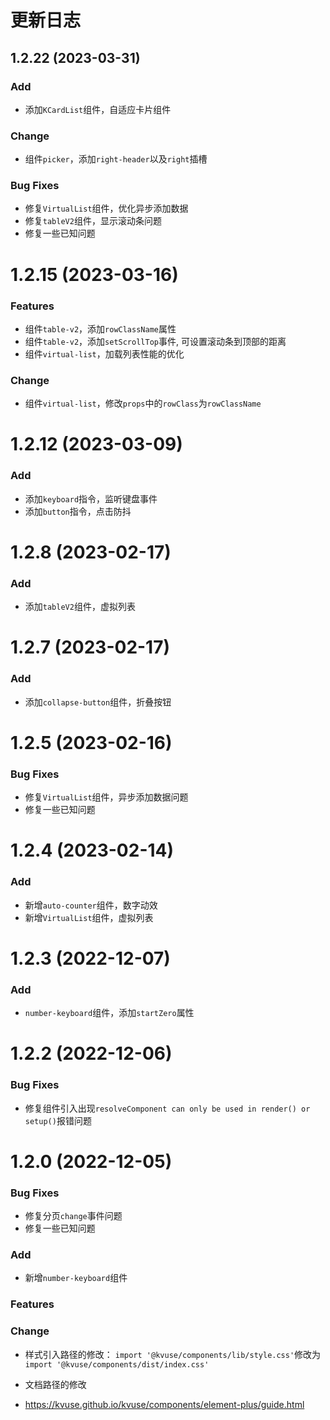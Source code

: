 # 更新日志

## 1.2.22 (2023-03-31)

### Add

- 添加`KCardList`组件，自适应卡片组件

### Change

- 组件`picker`，添加`right-header`以及`right`插槽

### Bug Fixes

- 修复`VirtualList`组件，优化异步添加数据
- 修复`tableV2`组件，显示滚动条问题
- 修复一些已知问题

# 1.2.15 (2023-03-16)

### Features

- 组件`table-v2`，添加`rowClassName`属性
- 组件`table-v2`，添加`setScrollTop`事件, 可设置滚动条到顶部的距离
- 组件`virtual-list`，加载列表性能的优化

### Change

- 组件`virtual-list`，修改`props`中的`rowClass`为`rowClassName`

# 1.2.12 (2023-03-09)

### Add

- 添加`keyboard`指令，监听键盘事件
- 添加`button`指令，点击防抖

# 1.2.8 (2023-02-17)

### Add

- 添加`tableV2`组件，虚拟列表

# 1.2.7 (2023-02-17)

### Add

- 添加`collapse-button`组件，折叠按钮

# 1.2.5 (2023-02-16)

### Bug Fixes

- 修复`VirtualList`组件，异步添加数据问题
- 修复一些已知问题

# 1.2.4 (2023-02-14)

### Add

- 新增`auto-counter`组件，数字动效
- 新增`VirtualList`组件，虚拟列表

# 1.2.3 (2022-12-07)

### Add

- `number-keyboard`组件，添加`startZero`属性

# 1.2.2 (2022-12-06)

### Bug Fixes

- 修复组件引入出现`resolveComponent can only be used in render() or setup()`报错问题

# 1.2.0 (2022-12-05)

### Bug Fixes

- 修复分页`change`事件问题
- 修复一些已知问题
​

### Add

- 新增`number-keyboard`组件

### Features

### Change

- 样式引入路径的修改：
`import '@kvuse/components/lib/style.css'`修改为`import '@kvuse/components/dist/index.css'`

- 文档路径的修改
- <https://kvuse.github.io/kvuse/components/element-plus/guide.html>
